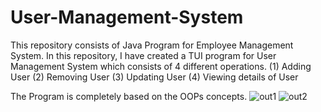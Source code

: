# User-Management-System
This repository consists of Java Program for Employee Management System. In this repository, I have created a TUI program for User Management System which consists of 4 different operations.
(1) Adding User
(2) Removing User
(3) Updating User
(4) Viewing details of User

The Program is completely based on the OOPs concepts.
![out1](https://github.com/Farooq710/User-Management-System/assets/129939020/10ee2a70-d821-44ff-93ba-26bbe192873c)
![out2](https://github.com/Farooq710/User-Management-System/assets/129939020/7bceffff-39e8-4881-974b-756f3f1f817a)

